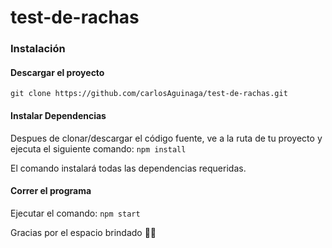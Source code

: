 # test-de-rachas


### Instalación 

#### Descargar el proyecto

`git clone https://github.com/carlosAguinaga/test-de-rachas.git`

#### Instalar Dependencias
Despues de clonar/descargar el código fuente, ve a la ruta de tu proyecto y ejecuta el siguiente comando:
`npm install`

El comando instalará todas las dependencias requeridas.


#### Correr el programa
Ejecutar el comando:
`npm start`


Gracias por el espacio brindado 🎊🎉
